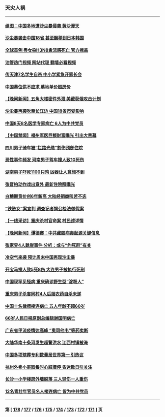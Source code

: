 ### 天灾人祸
---
#### [组图：中国多地遭沙尘暴侵袭 黄沙漫天](../../pages/ncid280/n13971146.md?04130045) 
#### [沙尘暴袭击中国18省 甚至飘移到日本韩国](../../pages/ncid280/n13971270.md?04130045) 
#### [全球首例 粤女染H3N8禽流感死亡 官方掩盖](../../pages/ncid280/n13970852.md?04130045) 
#### [油管热门视频 网站代理 翻墙必看视频](http://138.2.39.72:81/youtube.html?epic-marker?04130045)
#### [传天津7名学生自杀 中小学紧急开家长会](../../pages/ncid280/n13970911.md?04130045) 
#### [中国墓位供不应求 墓地单价超房价](../../pages/ncid280/n13969889.md?04130045) 
#### [【晚间新闻】五角大楼密件外泄 美截获俄攻击计划](../../pages/ncid280/n13970351.md?04130045) 
#### [沙尘暴再袭吹至长江边 中国18省市受影响](../../pages/ncid280/n13970109.md?04130045) 
#### [中国8天8名医学专家病亡 6人为中共党员](../../pages/ncid280/n13970005.md?04130045) 
#### [【中国禁闻】福州军医巨额财富曝光 引出大黑幕](../../pages/ncid280/n13969636.md?04130045) 
#### [四川男子骑车被“拦路光缆”割伤颈部住院](../../pages/ncid280/n13969319.md?04130045) 
#### [恶性事件频发 河南男子驾车撞人致10死伤](../../pages/ncid280/n13969281.md?04130045) 
#### [湖南男子吓死1100只鸡 凶器让人意想不到](../../pages/ncid280/n13969165.md?04130045) 
#### [张晋拍动作戏出意外 最新住院照曝光](../../pages/ncid280/n13969104.md?04130045) 
#### [白糖期货价创6年新高 大陆经销商叫苦不迭](../../pages/ncid280/n13968530.md?04130045) 
#### [“铁链女”案宣判 调查记者揭公检法做假案](../../pages/ncid280/n13968268.md?04130045) 
#### [【一线采访】重庆杀村官命案 村民述详情](../../pages/ncid280/n13968295.md?04130045) 
#### [【晚间新闻】谭德赛：中共藏匿病毒起源关键信息](../../pages/ncid280/n13968013.md?04130045) 
#### [张家界4人跳崖事件 分析：或与“约死群”有关](../../pages/ncid280/n13967610.md?04130045) 
#### [冷空气来袭 预计周末中国再现沙尘暴](../../pages/ncid280/n13967395.md?04130045) 
#### [开宝马撞人致5死8伤 大连男子被执行死刑](../../pages/ncid280/n13967387.md?04130045) 
#### [中国现罕见怪病 重庆确诊野生型“淀粉人”](../../pages/ncid280/n13967356.md?04130045) 
#### [重庆男子杀害同村4人后服农药自杀未遂](../../pages/ncid280/n13967090.md?04130045) 
#### [中国十名律师接连病亡 五人年龄不超60岁](../../pages/ncid280/n13966904.md?04130045) 
#### [66岁人民日报原副总编辑谢国明病亡](../../pages/ncid280/n13966826.md?04130045) 
#### [广东省甲流疫情达高峰 “奥司他韦”等药卖断](../../pages/ncid280/n13966520.md?04130045) 
#### [大陆华南十条河发生超警洪水 江西村镇被淹](../../pages/ncid280/n13966107.md?04130045) 
#### [中国多项殡葬专利数量居世界第一 引热议](../../pages/ncid280/n13965909.md?04130045) 
#### [杭州外卖小哥取餐时心脏骤停 昏迷数日引关注](../../pages/ncid280/n13965617.md?04130045) 
#### [长沙一小学楼房外墙脱落 三人轻伤一人重伤](../../pages/ncid280/n13965648.md?04130045) 
#### [12名青壮年官员名人接连病亡 皆为中共党员](../../pages/ncid280/n13965236.md?04130045) 

---
#### 第 [ [178](./178.md?04130045) / [177](./177.md?04130045) / [176](./176.md?04130045) / [175](./175.md?04130045) / [174](./174.md?04130045) / [173](./173.md?04130045) / [172](./172.md?04130045) / [171](./171.md?04130045) ] 页
